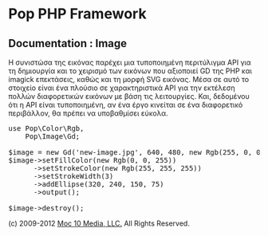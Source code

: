 Pop PHP Framework
=================

Documentation : Image
---------------------

Η συνιστώσα της εικόνας παρέχει μια τυποποιημένη περιτύλιγμα API για τη δημιουργία και το χειρισμό των εικόνων που αξιοποιεί GD της PHP και imagick επεκτάσεις, καθώς και τη μορφή SVG εικόνας. Μέσα σε αυτό το στοιχείο είναι ένα πλούσιο σε χαρακτηριστικά API για την εκτέλεση πολλών διαφορετικών εικόνων με βάση τις λειτουργίες. Και, δεδομένου ότι η API είναι τυποποιημένη, αν ένα έργο κινείται σε ένα διαφορετικό περιβάλλον, θα πρέπει να υποβαθμίσει εύκολα.


<pre>
use Pop\Color\Rgb,
    Pop\Image\Gd;

$image = new Gd('new-image.jpg', 640, 480, new Rgb(255, 0, 0));
$image->setFillColor(new Rgb(0, 0, 255))
      ->setStrokeColor(new Rgb(255, 255, 255))
      ->setStrokeWidth(3)
      ->addEllipse(320, 240, 150, 75)
      ->output();

$image->destroy();
</pre>

(c) 2009-2012 [Moc 10 Media, LLC.](http://www.moc10media.com) All Rights Reserved.
